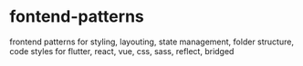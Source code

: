 # fontend-patterns
frontend patterns for styling, layouting, state management, folder structure, code styles for flutter, react, vue, css, sass, reflect, bridged

